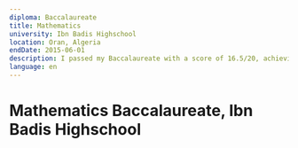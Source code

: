 ```yaml
---
diploma: Baccalaureate
title: Mathematics
university: Ibn Badis Highschool
location: Oran, Algeria
endDate: 2015-06-01
description: I passed my Baccalaureate with a score of 16.5/20, achieving the highest honors.
language: en
---
```


# Mathematics Baccalaureate, Ibn Badis Highschool